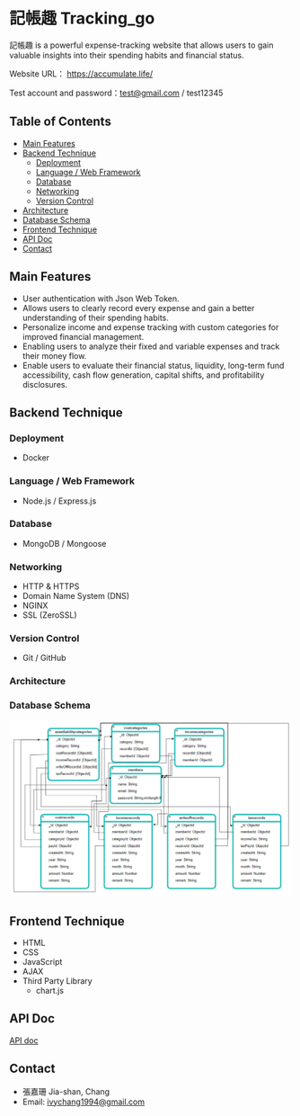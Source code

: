 # 記帳趣 Tracking_go

記帳趣 is a powerful expense-tracking website that allows users to gain valuable insights into their spending habits and financial status.

Website URL： <https://accumulate.life/>

Test account and password：test@gmail.com / test12345

## Table of Contents

* [Main Features](#main-features)
* [Backend Technique](#backend-technique)
   - [Deployment](#deployment)
   - [Language / Web Framework](#language)
   - [Database](#database)
   - [Networking](#networking)
   - [Version Control](#version)
* [Architecture](#architecture)
* [Database Schema](#database)
* [Frontend Technique](#frontend-technique)
* [API Doc](#api)
* [Contact](#contact)
## Main Features <a name="main-features"></a>

* User authentication with Json Web Token.
* Allows users to clearly record every expense and gain a better understanding of their spending habits.
* Personalize income and expense tracking with custom categories for improved financial management.
* Enabling users to analyze their fixed and variable expenses and track their money flow.
* Enable users to evaluate their financial status, liquidity, long-term fund accessibility, cash flow generation, capital shifts, and profitability disclosures.

## Backend Technique <a name="backend-technique"></a>

### Deployment <a name="deployment"></a>

* Docker

### Language / Web Framework <a name="language"></a>

* Node.js / Express.js

### Database <a name="database"></a>

* MongoDB / Mongoose

### Networking <a name="networking"></a>

* HTTP & HTTPS
* Domain Name System (DNS)
* NGINX
* SSL (ZeroSSL)

### Version Control <a name="version"></a>

* Git / GitHub

### Architecture <a name="architecture"></a>

### Database Schema <a name="database"></a>

![image](/DBschema.png)

## Frontend Technique <a name="frontend-technique"></a>

* HTML
* CSS
* JavaScript
* AJAX
* Third Party Library
   - chart.js

## API Doc <a name="api"></a>

[API doc](https://app.swaggerhub.com/apis-docs/IVYCHANG1994_1/Tracking_Go/1.0.0)
## Contact <a name="contact"></a>

* 張嘉珊 Jia-shan, Chang
* Email: ivychang1994@gmail.com
